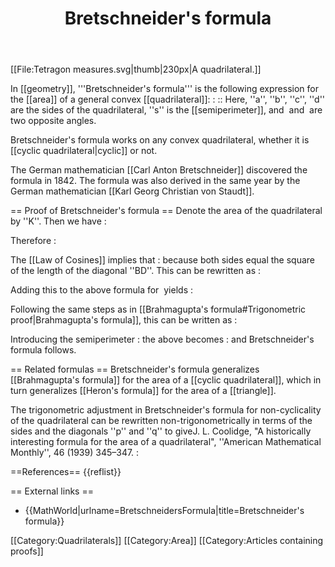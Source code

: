 ﻿---
lastrevid: 619488434
pageid: 5615284
canonicalurl: http://en.wikipedia.org/wiki/Bretschneider%27s_formula
title: Bretschneider's formula
editurl: http://en.wikipedia.org/w/index.php?title=Bretschneider%27s_formula&action=edit
length: 3232
contentmodel: wikitext
pagelanguage: en
touched: 2014-11-10T11:27:57Z
ns: 0
fullurl: http://en.wikipedia.org/wiki/Bretschneider's_formula
---

[[File:Tetragon measures.svg|thumb|230px|A quadrilateral.]]

In [[geometry]], '''Bretschneider's formula''' is the following expression for the [[area]] of a general convex [[quadrilateral]]:
:<math> K = \sqrt {(s-a)(s-b)(s-c)(s-d) - abcd  \cdot \cos^2 \left(\frac{\alpha + \gamma}{2}\right)}</math>
::<math>= \sqrt{(s-a)(s-b)(s-c)(s-d) - \tfrac{1}{2} abcd [ 1 + \cos (\alpha+ \gamma) ]} .</math>
Here, ''a'', ''b'', ''c'', ''d'' are the sides of the quadrilateral, ''s'' is the [[semiperimeter]], and <math>\alpha \,</math> and <math>\gamma \,</math> are two opposite angles.

Bretschneider's formula works on any convex quadrilateral, whether it is [[cyclic quadrilateral|cyclic]] or not.

The German mathematician [[Carl Anton Bretschneider]] discovered the formula in 1842. The formula was also derived in the same year by the German mathematician [[Karl Georg Christian von Staudt]].

== Proof of Bretschneider's formula ==
Denote the area of the quadrilateral by ''K''. Then we have
:<math> \begin{align} K &= \text{area of } \triangle ADB + \text{area of } \triangle BDC \\
                        &= \frac{a d \sin \alpha}{2} + \frac{b c \sin \gamma}{2}. 
\end{align} </math>

Therefore
:<math> 4K^2 = (ad)^2 \sin^2 \alpha + (bc)^2 \sin^2 \gamma + 2abcd \sin \alpha \sin \gamma. \, </math>

The [[Law of Cosines]] implies that
:<math> a^2 + d^2 -2ad \cos \alpha = b^2 + c^2 -2bc \cos \gamma, \, </math>
because both sides equal the square of the length of the diagonal ''BD''. This can be rewritten as
:<math>\frac{(a^2 + d^2 - b^2 - c^2)^2}{4} = (ad)^2 \cos^2 \alpha +(bc)^2 \cos^2 \gamma -2 abcd \cos \alpha \cos \gamma. \,</math>

Adding this to the above formula for <math>4K^2</math> yields
:<math> \begin{align} 4K^2 + \frac{(a^2 + d^2 - b^2 - c^2)^2}{4} &= (ad)^2 + (bc)^2 - 2abcd \cos (\alpha + \gamma) \\
&= (ad + bc)^2 - 4abcd \cos^2 \left(\frac{\alpha + \gamma}{2}\right). 
\end{align} </math>

Following the same steps as in [[Brahmagupta's formula#Trigonometric proof|Brahmagupta's formula]], this can be written as
:<math>16K^2 = (a+b+c-d)(a+b-c+d)(a-b+c+d)(-a+b+c+d) - 16abcd \cos^2 \left(\frac{\alpha + \gamma}{2}\right).</math>

Introducing the semiperimeter
:<math>s = \frac{a+b+c+d}{2},</math> 
the above becomes
:<math>16K^2 = 16(s-a)(s-b)(s-c)(s-d) - 16abcd \cos^2 \left(\frac{\alpha + \gamma}{2}\right)</math>
and Bretschneider's formula follows.

== Related formulas ==
Bretschneider's formula generalizes [[Brahmagupta's formula]] for the area of a [[cyclic quadrilateral]], which in turn generalizes [[Heron's formula]] for the area of a [[triangle]].

The trigonometric adjustment in Bretschneider's formula for non-cyclicality of the quadrilateral can be rewritten non-trigonometrically in terms of the sides and the diagonals ''p'' and ''q'' to give<ref>J. L. Coolidge, "A historically interesting formula for the area of a quadrilateral", ''American Mathematical Monthly'', 46 (1939) 345–347.</ref>
:<math>K = \sqrt{(s-a)(s-b)(s-c)(s-d) - \tfrac{1}{4}(ac+bd+pq)(ac+bd-pq)}.</math>

==References==
{{reflist}}

== External links ==
* {{MathWorld|urlname=BretschneidersFormula|title=Bretschneider's formula}}

[[Category:Quadrilaterals]]
[[Category:Area]]
[[Category:Articles containing proofs]]